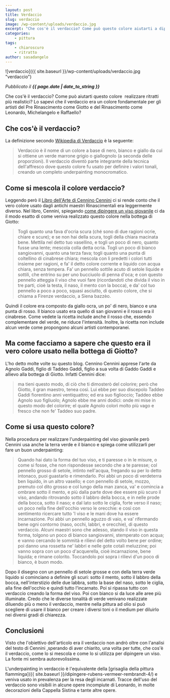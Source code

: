 ```yaml
---
layout: post
title: Verdaccio
slug: verdaccio
image: /wp-content/uploads/verdaccio.jpg
excerpt: "Che cos'è il verdaccio? Come può questo colore aiutarti a dipingere ritratti migliori? Leggi quest'articoli scoprirai che cos'è il verdaccio e come usarlo."
categories:
    - pittura
tags:
    - chiaroscuro
    - ritratto
author: sasadangelo
---
```


![verdaccio]({{ site.baseurl }}/wp-content/uploads/verdaccio.jpg "verdaccio")

_Pubblicato il **{{ page.date | date_to_string }}**_

Che cos'è il verdaccio? Come può aiutarti questo colore  realizzare ritratti più realistici? Lo sapevi che il verdaccio era un colore fondamentale per gli artisti del Pre Rinascimento come Giotto e del Rinascimento come Leonardo, Michelangelo e Raffaello?

## Che cos'è il verdaccio?

La definizione secondo [Wikipedia di Verdaccio](https://en.wikipedia.org/wiki/Verdaccio) è la seguente:

> Verdaccio è il nome di un colore a base di nero, bianco e giallo da cui si ottiene un verde marrone grigio o giallognolo (a seconda delle proporzioni). Il verdaccio diventò parte integrante della tecnica dell'affresco dove questo colore fu usato per definire i valori tonali, creando un completo underpainting monocromatico.

## Come si mescola il colore verdaccio?

Leggendo però il [Libro dell'Arte di Cennino Cennini](http://www.ilpalio.siena.it/5/Personaggi/CenninoCennini) ci si rende conto che il vero colore usato dagli antichi maestri Rinascimentali era leggermente diverso. Nel libro, Cennini, spiegando [come dipingere un viso giovanile](http://www.ilpalio.siena.it/Personaggi/CenninoCennini/LeggiCapitolo.aspx?cap=67) ci da il modo esatto di come veniva realizzato questo colore nella bottega di Giotto:

> Togli quanto una fava d'ocria scura (ché sono di due ragioni ocrie, chiare e scure); e se non hai della scura, togli della chiara macinata bene. Mettila nel detto tuo vasellino, e togli un poco di nero, quanto fusse una lente; mescola colla detta ocria. Togli un poco di bianco sangiovanni, quanto una terza fava; togli quanto una punta di coltellino di cinabrese chiara; mescola con li predetti i colori tutti insieme per ragioni, e fa' il detto colore corrente e liquido con acqua chiara, senza tempera. Fa' un pennello sottile acuto di setole liquide e sottili, che entrino su per uno bucciuolo di penna d'oca; e con questo pennello atteggia il viso che vuoi fare (ricordandoti che divida il viso in tre parti, cioè la testa, il naso, il mento con la bocca), e da' col tuo pennello a poco a poco, squasi asciutto, di questo colore, che si chiama a Firenze verdaccio, a Siena bazzèo.

Quindi il colore era composto da giallo ocra, un po' di nero, bianco e una punta di rosso. Il bianco usato era quello di san giovanni e il rosso era il cinabrese. Come vedete la ricetta include anche il rosso che, essendo complementare del verde, ne riduce l'intensità. Inoltre, la ricetta non include alcun verde come propongono alcuni artisti contemporanei.

## Ma come facciamo a sapere che questo era il vero colore usato nella bottega di Giotto?

L'ho detto molte volte su questo blog. Cennino Cennini apprese l'arte da Agnolo Gaddi, figlio di Taddeo Gaddi, figlio a sua volta di Gaddo Gaddi e allievo alla bottega di Giotto. Infatti Cennini dice:

> ma tieni questo modo, di ciò che ti dimosterò del colorire; però che Giotto, il gran maestro, tenea così. Lui ebbe per suo discepolo Taddeo Gaddi fiorentino anni ventiquattro; ed era suo figlioccio; Taddeo ebbe Agnolo suo figliuolo; Agnolo ebbe me anni dodici: onde mi mise in questo modo del colorire; el quale Agnolo colorì molto più vago e fresco che non fe' Taddeo suo padre.

## Come si usa questo colore?

Nella procedura per realizzare l'underpainting del viso giovanile però Cennini usa anche la terra verde e il bianco e spiega come utilizzarli per fare un buon underpainting:

> Quando hai dato la forma del tuo viso, e ti paresse o in le misure, o come si fosse, che non rispondesse secondo che a te paresse; col pennello grosso di setole, intinto nell'acqua, fregando su per lo detto intonaco, puoi guastarlo e rimendarlo. Poi abbi un poco di verdeterra ben liquido, in un altro vasello; e con pennello di setole, mozzo, premuto col dito grosso e col lungo della man zanca, va' e comincia a ombrare sotto il mento, e più dalla parte dove dee essere più scuro il viso, andando ritrovando sotto il labbro della bocca, e in nelle prode della bocca, sotto il naso; e dal lato sotto le ciglia, forte verso il naso; un poco nella fine dell'occhio verso le orecchie: e così con sentimento ricercare tutto 'l viso e le mani dove ha essere incarnazione. Poi abbi un pennello aguzzo di vaio, e va' rifermando bene ogni contorno (naso, occhi, labbri, e orecchie), di questo verdaccio. Alcuni maestri sono che adesso, stando il viso in questa forma, tolgono un poco di bianco sangiovanni, stemperato con acqua; e vanno cercando le sommità e rilievi del detto volto bene per ordine; poi danno una rossetta ne' labbri e nelle gote cotali meluzzine; poi vanno sopra con un poco d'acquerella, cioè incarnazione, bene liquida; e rimane colorito. Toccandolo poi sopra i rilievi d'un poco di bianco, è buon modo.

Dopo il disegno con un pennello di setole grosse e con della terra verde liquido si cominciano a definire gli scuri: sotto il mento, sotto il labbro della bocca, nell'interstizio delle due labbra, sotto la base del naso, sotto le ciglia, alla fine dell'occhio e quindi tutto l'incarnato. Poi si ripassa tutto con verdaccio creando la forma del viso. Poi con bianco si da luce alle aree più illuminate. Credo che le diverse tonalità di verde venivano realizzate diluendo più o meno il verdaccio, mentre nella pittura ad olio si può scegliere di usare il bianco per creare i diversi toni o il medium per diluirlo nei diversi gradi di chiarezza.

## Conclusioni

Visto che l'obiettivo dell'articolo era il verdaccio non andrò oltre con l'analisi del testo di Cennini ,sperando di aver chiarito, una volta per tutte, che cos'è il verdaccio, come lo si mescola e come lo si utilizza per dipingere un viso. La fonte mi sembra autorevolissima.

L'underpainting in verdaccio è l'equivalente della [grisaglia della pittura fiamminga]({{ site.baseurl }}/dipingere-rubens-vermeer-rembrandt-4/) e veniva usato in prevalenza per la resa degli incarnati. Tracce dell'uso del verdaccio sono visibili in alcune opere incompiute di Leonardo, in molte decorazioni della Cappella Sistina e tante altre opere.
